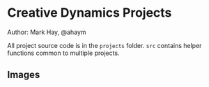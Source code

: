 # Creative Dynamics Projects

Author: Mark Hay, @ahaym

All project source code is in the `projects` folder. `src` contains helper functions common to multiple projects.

## Images

